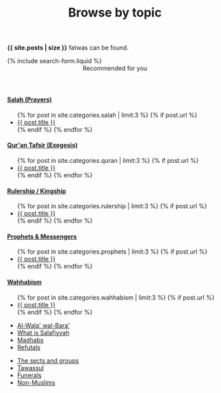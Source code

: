 ﻿---
title: Browse by topic
layout: page
active: topic
permalink: /topic/
---

<article class="post">
<p><b>{{ site.posts | size }}</b> fatwas can be found.</p>
{% include search-form.liquid %}

<br/>

<header class="major">
 <span class="date">Recommended for you</span>
</header>

<div class="box">
<h4><a class="icon solid fa fa-folder-open" href="/salah/"> Salah (Prayers)</a></h4>
<ul class="posts">
  {% for post in site.categories.salah | limit:3 %}
    {% if post.url %}
    <li><a href="{{ post.url }}">{{ post.title }}</a>
    </li>
    {% endif %}
  {% endfor %}
</ul>
</div>

<div class="box">
<h4><a class="icon solid fa fa-folder-open" href="/tafsir-quran/"> Qur'an Tafsir (Exegesis)</a></h4>
<ul class="posts">
  {% for post in site.categories.quran | limit:3 %}
    {% if post.url %}
    <li><a href="{{ post.url }}">{{ post.title }}</a>
    </li>
    {% endif %}
  {% endfor %}
</ul>
</div>

<div class="box">
<h4><a class="icon solid fa fa-folder-open" href="/rulership/"> Rulership / Kingship</a></h4>
<ul class="posts">
  {% for post in site.categories.rulership | limit:3 %}
    {% if post.url %}
    <li><a href="{{ post.url }}">{{ post.title }}</a>
    </li>
    {% endif %}
  {% endfor %}
</ul>
</div>

<div class="box">
<h4><a class="icon solid fa fa-folder-open" href="/prophets/"> Prophets & Messengers</a></h4>
<ul class="posts">
  {% for post in site.categories.prophets | limit:3 %}
    {% if post.url %}
    <li><a href="{{ post.url }}">{{ post.title }}</a>
    </li>
    {% endif %}
  {% endfor %}
</ul>
</div>

<div class="box">
<h4><a class="icon solid fa fa-folder-open" href="/wahhabism/"> Wahhabism</a></h4>
<ul class="posts">
  {% for post in site.categories.wahhabism | limit:3 %}
    {% if post.url %}
    <li><a href="{{ post.url }}">{{ post.title }}</a>
    </li>
    {% endif %}
  {% endfor %}
</ul>
</div>

<div class="row">
 <div class="col-6 col-12-small">
  <ul>
   <li><a class="icon solid fa fa-folder" href="/walabara/"> Al-Wala' wal-Bara'</a></li>
   <li><a class="icon solid fa fa-folder" href="/faq/"> What is Salafiyyah</a></li>
   <li><a class="icon solid fa fa-folder" href="/madhabs/"> Madhabs</a></li>
   <li><a class="icon solid fa fa-folder" href="/refutals/"> Refutals</a></li>
  </ul>
 </div>
  <div class="col-6 col-12-small">
  <ul>
   <li><a class="icon solid fa fa-folder" href="/sects/"> The sects and groups</a></li>
   <li><a class="icon solid fa fa-folder" href="/tawassul/"> Tawassul</a></li>
   <li><a class="icon solid fa fa-folder" href="/funerals/"> Funerals</a></li>
   <li><a class="icon solid fa fa-folder" href="/non-muslims/"> Non-Muslims</a></li>
  </ul>
 </div>
</div>

</article>